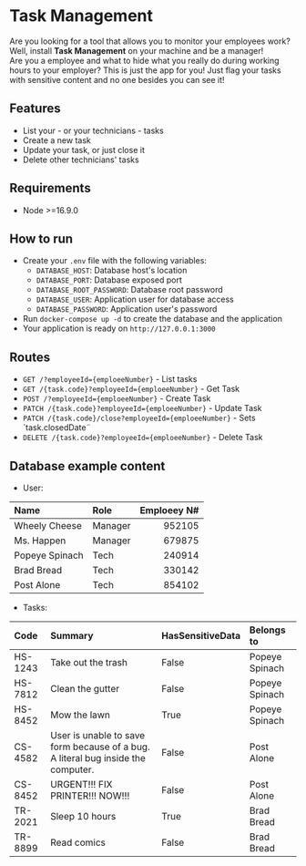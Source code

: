 # Task Management 
Are you looking for a tool that allows you to monitor your employees work? Well, install __Task Management__ on your machine and be a manager!    
Are you a employee and what to hide what you really do during working hours to your employer? This is just the app for you! Just flag your tasks with sensitive content and no one besides you can see it!

## Features
- List your - or your technicians - tasks
- Create a new task 
- Update your task, or just close it
- Delete other technicians' tasks

## Requirements
- Node >=16.9.0

## How to run
- Create your `.env` file with the following variables:
  - `DATABASE_HOST`: Database host's location
  - `DATABASE_PORT`: Database exposed port
  - `DATABASE_ROOT_PASSWORD`: Database root password
  - `DATABASE_USER`: Application user for database access
  - `DATABASE_PASSWORD`: Application user's password
- Run `docker-compose up -d` to create the database and the application
- Your application is ready on `http://127.0.0.1:3000`

## Routes
- `GET /?employeeId={emploeeNumber}` - List tasks
- `GET /{task.code}?employeeId={emploeeNumber}` - Get Task
- `POST /?employeeId={emploeeNumber}` - Create Task
- `PATCH /{task.code}?employeeId={emploeeNumber}` - Update Task
- `PATCH /{task.code}/close?employeeId={emploeeNumber}` - Sets `task.closedDate¨
- `DELETE /{task.code}?employeeId={emploeeNumber}` - Delete Task

## Database example content
- User:

| Name           | Role    | Emploeey N#  |
|:---------------|:--------|-------------:|
| Wheely Cheese  | Manager | 952105       |
| Ms. Happen     | Manager | 679875       |
| Popeye Spinach | Tech    | 240914       |
| Brad Bread     | Tech    | 330142       |
| Post Alone     | Tech    | 854102       |
- Tasks:  

| Code | Summary | HasSensitiveData | Belongs to |
|:----|:----|:----|:----|
| HS-1243 | Take out the trash | False | Popeye Spinach |
| HS-7812 | Clean the gutter   | False | Popeye Spinach |
| HS-8452 | Mow the lawn       | True  | Popeye Spinach |
| CS-4582 | User is unable to save form because of a bug. A literal bug inside the computer. | False | Post Alone |
| CS-8452 | URGENT!!! FIX PRINTER!!! NOW!!! | False | Post Alone |
| TR-2021 | Sleep 10 hours | True  | Brad Bread |
| TR-8899 | Read comics    | False | Brad Bread |
